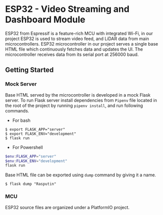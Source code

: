 # ESP32 - Video Streaming and Dashboard Module


ESP32 from Espressif is a feature-rich MCU with integrated Wi-Fi, in our project ESP32 is used to stream video feed, and LiDAR data from main microcontrollers. ESP32 microcontroller in our project serves a single base HTML file which continuously fetches data and updates the UI. The microcontroller receives data from its serial port at 256000 baud.

## Getting Started

### Mock Server

Base HTML served by the microcontroller is developed in a mock Flask server. To run Flask server install dependencies from `Pipenv` file located in the root of the project by running `pipenv install`, and run following commands.

- For bash
```shell
$ export FLASK_APP="server"
$ export FLASK_ENV="development"
$ flask run
```

- For Powershell
```powershell
$env:FLASK_APP="server"
$env:FLASK_ENV="development"
flask run
```

Base HTML file can be exported using `dump` command by giving it a name.
```shell
$ flask dump "Rasputin"
```

### MCU

ESP32 source files are organized under a PlatformIO project.
